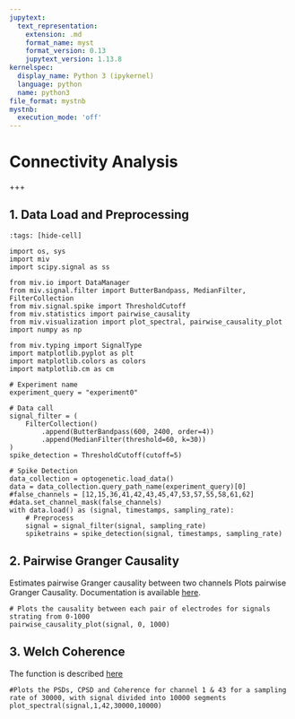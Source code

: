 ```yaml
---
jupytext:
  text_representation:
    extension: .md
    format_name: myst
    format_version: 0.13
    jupytext_version: 1.13.8
kernelspec:
  display_name: Python 3 (ipykernel)
  language: python
  name: python3
file_format: mystnb
mystnb:
  execution_mode: 'off'
---
```


# Connectivity Analysis

+++

## 1. Data Load and Preprocessing

```{code-cell} ipython3
:tags: [hide-cell]

import os, sys
import miv
import scipy.signal as ss

from miv.io import DataManager
from miv.signal.filter import ButterBandpass, MedianFilter, FilterCollection
from miv.signal.spike import ThresholdCutoff
from miv.statistics import pairwise_causality
from miv.visualization import plot_spectral, pairwise_causality_plot
import numpy as np

from miv.typing import SignalType
import matplotlib.pyplot as plt
import matplotlib.colors as colors
import matplotlib.cm as cm
```

```{code-cell} ipython3
# Experiment name
experiment_query = "experiment0"

# Data call
signal_filter = (
    FilterCollection()
        .append(ButterBandpass(600, 2400, order=4))
        .append(MedianFilter(threshold=60, k=30))
)
spike_detection = ThresholdCutoff(cutoff=5)

# Spike Detection
data_collection = optogenetic.load_data()
data = data_collection.query_path_name(experiment_query)[0]
#false_channels = [12,15,36,41,42,43,45,47,53,57,55,58,61,62]
#data.set_channel_mask(false_channels)
with data.load() as (signal, timestamps, sampling_rate):
    # Preprocess
    signal = signal_filter(signal, sampling_rate)
    spiketrains = spike_detection(signal, timestamps, sampling_rate)
```

## 2. Pairwise Granger Causality

Estimates pairwise Granger causality between two channels
Plots pairwise Granger Causality. Documentation is available [here](miv.visualization.causality.pairwise_causality_plot).

```{code-cell} ipython3
# Plots the causality between each pair of electrodes for signals strating from 0-1000
pairwise_causality_plot(signal, 0, 1000)
```

## 3. Welch Coherence

The function is described [here](miv.visualization.fft_domain.plot_spectral)


```{code-cell} ipython3
#Plots the PSDs, CPSD and Coherence for channel 1 & 43 for a sampling rate of 30000, with signal divided into 10000 segments
plot_spectral(signal,1,42,30000,10000)

```
